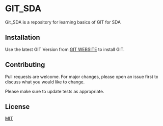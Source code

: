 # GIT_SDA

Git_SDA is a repository for learning basics of GIT for SDA 

## Installation

Use the latest GIT Version from  [GIT WEBSITE](https://git-scm.com/) to install GIT.



## Contributing
Pull requests are welcome. For major changes, please open an issue first to discuss what you would like to change.

Please make sure to update tests as appropriate.

## License
[MIT](https://choosealicense.com/licenses/mit/)